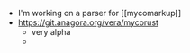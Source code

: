 - I'm working on a parser for [[mycomarkup]]
- https://git.anagora.org/vera/mycorust
	- very alpha
	-